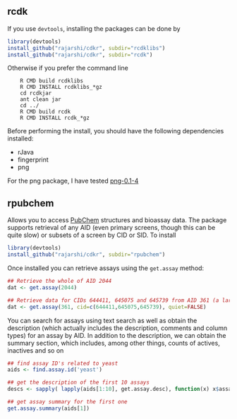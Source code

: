 ## rcdk

If you use ```devtools```, installing the packages can be done by
```R
library(devtools)
install_github("rajarshi/cdkr", subdir="rcdklibs")
install_github("rajarshi/cdkr", subdir="rcdk")
```

Otherwise if you prefer the command line
``` 
	R CMD build rcdklibs
	R CMD INSTALL rcdklibs_*gz
	cd rcdkjar
	ant clean jar
	cd ../
	R CMD build rcdk
	R CMD INSTALL rcdk_*gz
```
Before performing the install, you should have the following dependencies installed:

* rJava
* fingerprint
* png

For the png package, I have tested [png-0.1-4](http://www.rforge.net/png/files/)

## rpubchem

Allows you to access [PubChem](https://pubchem.ncbi.nlm.nih.gov/) structures and bioassay data. The package supports retrieval of any AID (even primary screens, though this can be quite slow) or subsets of a screen by CID or SID. To install
```R
library(devtools)
install_github("rajarshi/cdkr", subdir="rpubchem")
```
Once installed you can retrieve assays using the `get.assay` method:
```R
## Retrieve the whole of AID 2044
dat <- get.assay(2044)

## Retrieve data for CIDs 644411, 645075 and 645739 from AID 361 (a large screen with 50K compounds)
dat <- get.assay(361, cid=c(644411,645075,645739), quiet=FALSE)
```
You can search for assays using text search as well as obtain the description (which actually includes the description, comments and column types) for an assay by AID. In addition to the description, we can obtain the summary section, which includes, among other things, counts of actives, inactives and so on
```R
## find assay ID's related to yeast
aids <- find.assay.id('yeast')

## get the description of the first 10 assays
descs <- sapply( lapply(aids[1:10], get.assay.desc), function(x) x$assay.desc )

## get assay summary for the first one
get.assay.summary(aids[1])
```

